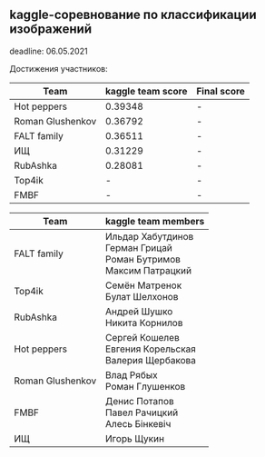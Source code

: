 ## kaggle-соревнование по классификации изображений

deadline: 06.05.2021

Достижения участников:

| Team                | kaggle team score | Final score |
| ------------------- | ----------------- | ----------- |
| Hot peppers         | 0.39348           | -           |
| Roman Glushenkov    | 0.36792           | -           |
| FALT family         | 0.36511           | -           |
| ИЩ                  | 0.31229           | -           |
| RubAshka            | 0.28081           | -           |
| Top4ik              | -                 | -           |
| FMBF                | -                 | -           |



| Team                | kaggle team members |
| ------------------- | ------------------- |
| FALT family         | Ильдар Хабутдинов<br />Герман Грицай<br />Роман Бутримов<br />Максим Патрацкий |
| Top4ik              | Семён Матренок<br />Булат Шелхонов |
| RubAshka            | Андрей Шушко<br />Никита Корнилов |
| Hot peppers         | Сергей Кошелев<br />Евгения Корельская<br />Валерия Щербакова |
| Roman Glushenkov    | Влад Рябых<br />Роман Глушенков |
| FMBF                | Денис Потапов<br />Павел Рачицкий<br />Алесь Бінкевіч |
| ИЩ                  | Игорь Щукин |
